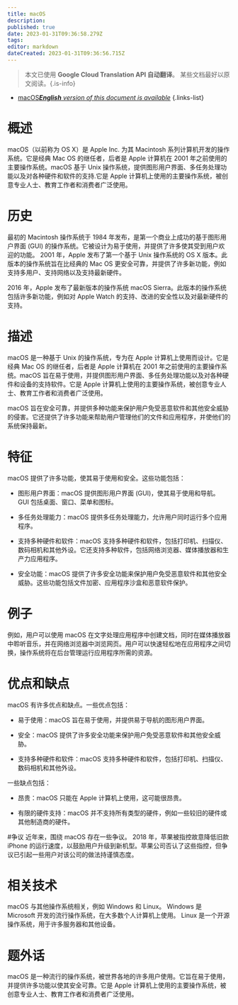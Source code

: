 ```yaml
---
title: macOS
description: 
published: true
date: 2023-01-31T09:36:58.279Z
tags: 
editor: markdown
dateCreated: 2023-01-31T09:36:56.715Z
---
```


> 本文已使用 **Google Cloud Translation API 自动翻译**。
某些文档最好以原文阅读。{.is-info}

- [macOS***English** version of this document is available*](/en/Knowledge-base/Dictionary/macos)
{.links-list}


# 概述
macOS（以前称为 OS X）是 Apple Inc. 为其 Macintosh 系列计算机开发的操作系统。它是经典 Mac OS 的继任者，后者是 Apple 计算机在 2001 年之前使用的主要操作系统。macOS 基于 Unix 操作系统，提供图形用户界面、多任务处理功能以及对各种硬件和软件的支持.它是 Apple 计算机上使用的主要操作系统，被创意专业人士、教育工作者和消费者广泛使用。

# 历史
最初的 Macintosh 操作系统于 1984 年发布，是第一个商业上成功的基于图形用户界面 (GUI) 的操作系统。它被设计为易于使用，并提供了许多使其受到用户欢迎的功能。 2001 年，Apple 发布了第一个基于 Unix 操作系统的 OS X 版本。此版本的操作系统旨在比经典的 Mac OS 更安全可靠，并提供了许多新功能，例如支持多用户、支持网络以及支持最新硬件。

2016 年，Apple 发布了最新版本的操作系统 macOS Sierra。此版本的操作系统包括许多新功能，例如对 Apple Watch 的支持、改进的安全性以及对最新硬件的支持。

# 描述
macOS 是一种基于 Unix 的操作系统，专为在 Apple 计算机上使用而设计。它是经典 Mac OS 的继任者，后者是 Apple 计算机在 2001 年之前使用的主要操作系统。macOS 旨在易于使用，并提供图形用户界面、多任务处理功能以及对各种硬件和设备的支持软件。它是 Apple 计算机上使用的主要操作系统，被创意专业人士、教育工作者和消费者广泛使用。

macOS 旨在安全可靠，并提供多种功能来保护用户免受恶意软件和其他安全威胁的侵害。它还提供了许多功能来帮助用户管理他们的文件和应用程序，并使他们的系统保持最新。

# 特征
macOS 提供了许多功能，使其易于使用和安全。这些功能包括：

* 图形用户界面：macOS 提供图形用户界面 (GUI)，使其易于使用和导航。 GUI 包括桌面、窗口、菜单和图标。

* 多任务处理能力：macOS 提供多任务处理能力，允许用户同时运行多个应用程序。

* 支持多种硬件和软件：macOS 支持多种硬件和软件，包括打印机、扫描仪、数码相机和其他外设。它还支持多种软件，包括网络浏览器、媒体播放器和生产力应用程序。

* 安全功能：macOS 提供了许多安全功能来保护用户免受恶意软件和其他安全威胁。这些功能包括文件加密、应用程序沙盒和恶意软件保护。

# 例子
例如，用户可以使用 macOS 在文字处理应用程序中创建文档，同时在媒体播放器中聆听音乐，并在网络浏览器中浏览网页。用户可以快速轻松地在应用程序之间切换，操作系统将在后台管理运行应用程序所需的资源。

# 优点和缺点
macOS 有许多优点和缺点。一些优点包括：

* 易于使用：macOS 旨在易于使用，并提供易于导航的图形用户界面。

* 安全：macOS 提供了许多安全功能来保护用户免受恶意软件和其他安全威胁。

* 支持多种硬件和软件：macOS 支持多种硬件和软件，包括打印机、扫描仪、数码相机和其他外设。

一些缺点包括：

* 昂贵：macOS 只能在 Apple 计算机上使用，这可能很昂贵。

* 有限的硬件支持：macOS 并不支持所有类型的硬件，例如一些较旧的硬件或其他制造商的硬件。

#争议
近年来，围绕 macOS 存在一些争议。 2018 年，苹果被指控故意降低旧款 iPhone 的运行速度，以鼓励用户升级到新机型。苹果公司否认了这些指控，但争议已引起一些用户对该公司的做法持谨慎态度。

# 相关技术
macOS 与其他操作系统相关，例如 Windows 和 Linux。 Windows 是 Microsoft 开发的流行操作系统，在大多数个人计算机上使用。 Linux 是一个开源操作系统，用于许多服务器和其他设备。

# 题外话
macOS 是一种流行的操作系统，被世界各地的许多用户使用。它旨在易于使用，并提供许多功能以使其安全可靠。它是 Apple 计算机上使用的主要操作系统，被创意专业人士、教育工作者和消费者广泛使用。